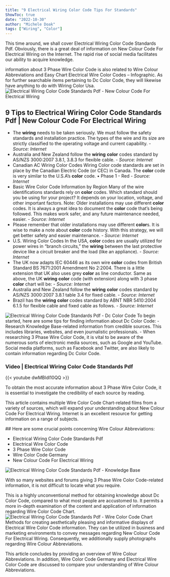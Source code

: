 ```yaml
---
title: "9 Electrical Wiring Color Code Tips For Standards"
ShowToc: true 
date: "2022-10-30"
author: "Michele Doak" 
tags: ["Wiring", "Color"]
---
```


	
This time around, we shall cover Electrical Wiring Color Code Standards Pdf. Obviously, there is a great deal of information on New Colour Code For Electrical Wiring on the Internet. The rapid rise of social media facilitates our ability to acquire knowledge.

information about 3 Phase Wire Color Code is also related to Wire Colour Abbreviations and Easy Chart Electrical Wire Color Codes – Infographic. As for further searchable items pertaining to Dc Color Code, they will likewise have anything to do with Wiring Color Usa.
<img loading="lazy" src="https://i.pinimg.com/736x/9d/d3/6c/9dd36c841b4e2402111f9c9b3e88c589--electrical-wiring-coding.jpg" onerror="this.onerror=null;this.src='https://blogger.googleusercontent.com/img/a/AVvXsEhe7F7TRXHtjiKvHb5vS7DmnxvpHiDyoYyYvm1nHB3Qp2_w3BnM6A2eq4v7FYxCC9bfZt3a9vIMtAYEKUiaDQbHMg-ViyGmRIj39MLp0bGFfgfYw1Dc9q_H-T0wiTm3l0Uq42dETrN9eC8aGJ9_IORZsxST1AcLR7np1koOfcc7tnHa4S8Mwz_xD9d0=s16000';" alt="Electrical Wiring Color Code Standards Pdf - New Colour Code For Electrical Wiring" >

## 9 Tips to Electrical Wiring Color Code Standards Pdf | New Colour Code For Electrical Wiring
-   The **wiring** needs to be taken seriously. We must follow the safety standards and installation practice. The types of the wire and its size are strictly classified to the operating voltage and current capability. - <cite>Source: Internet</cite>
-   Australia and New Zealand follow the **wiring** **color** codes standard by AS/NZS 3000:2007 3.8.1, 3.8.3 for flexible cable. - <cite>Source: Internet</cite>
-   Canadian AC Wiring Color Codes Wiring Color code standards are set in place by the Canadian Electric Code (or CEC) in Canada. The **color** code is very similar to the U.S.A’s **color** code. • Phase 1 - Red - <cite>Source: Internet</cite>
-   Basic Wire Color Code Information by Region Many of the wire identifications standards rely on **color** codes. Which standard should you be using for your project? It depends on your location, voltage, and other important factors. Note: Older installations may use different **color** codes. It is always a great idea to document the **color** code that’s being followed. This makes work safer, and any future maintenance needed, easier. - <cite>Source: Internet</cite>
-   Please remember that older installations may use different **color**s. It is wise to make a note about **color** code history. With this strategy, we will get better safety and easier maintenance. - <cite>Source: Internet</cite>
-   U.S. Wiring Color Codes In the USA, **color** codes are usually utilized for power wires in “branch circuits,” the **wiring** between the last protective device like a circuit breaker and the load (like an appliance). - <cite>Source: Internet</cite>
-   The UK now adapts IEC 60446 as its own wire **color** codes from British Standard BS 7671:2001 Amendment No 2:2004. There is a little extension that UK also uses grey **color** as line conductor. Same as above, the UK **wiring** **color** code (with extension) along with 3 phase **color** chart will be: - <cite>Source: Internet</cite>
-   Australia and New Zealand follow the **wiring** **color** codes standard by AS/NZS 3000:2007 3.8.1 table 3.4 for fixed cable. - <cite>Source: Internet</cite>
-   Brazil has the **wiring** **color** codes standard by ABNT NBR 5410:2004 6.1.5 for flexible cable and fixed cable as follows. - <cite>Source: Internet</cite>


<img loading="lazy" src="https://p3connectors.com/wp-content/uploads/2019/05/UK-wiring-colours-changes.jpg" onerror="this.onerror=null;this.src='https://blogger.googleusercontent.com/img/a/AVvXsEhe7F7TRXHtjiKvHb5vS7DmnxvpHiDyoYyYvm1nHB3Qp2_w3BnM6A2eq4v7FYxCC9bfZt3a9vIMtAYEKUiaDQbHMg-ViyGmRIj39MLp0bGFfgfYw1Dc9q_H-T0wiTm3l0Uq42dETrN9eC8aGJ9_IORZsxST1AcLR7np1koOfcc7tnHa4S8Mwz_xD9d0=s16000';" alt="Electrical Wiring Color Code Standards Pdf - Dc Color Code" >
To begin started, here are some tips for finding information about Dc Color Code:
- Research Knowledge Base-related information from credible sources. This includes libraries, websites, and even journalistic professionals.
- When researching 3 Phase Wire Color Code, it is vital to be aware of the numerous sorts of electronic media sources, such as Google and YouTube. Social media platforms, such as Facebook and Twitter, are also likely to contain information regarding Dc Color Code.

### Video | Electrical Wiring Color Code Standards Pdf
{{< youtube dwMBldl10QQ >}} 

To obtain the most accurate information about 3 Phase Wire Color Code, it is essential to investigate the credibility of each source by reading.

This article contains multiple Wire Color Code Chart-related films from a variety of sources, which will expand your understanding about New Colour Code For Electrical Wiring. Internet is an excellent resource for getting information on a range of subjects.
<script async="async" data-cfasync="false" src="//normallydemandedalter.com/fe63df3c5408708b15d8dc3d9b206b31/invoke.js"></script>
<div id="container-fe63df3c5408708b15d8dc3d9b206b31"></div>
## Here are some crucial points concerning Wire Colour Abbreviations:

- Electrical Wiring Color Code Standards Pdf
- Electrical Wire Color Code
- 3 Phase Wire Color Code
- Wire Color Code Germany
- New Colour Code For Electrical Wiring

 <img loading="lazy" src="https://lh6.googleusercontent.com/proxy/slkWGu94ruhfCpaljSeCt1Vx7XW_9AsNgwTygrd5Xfhl5kOKY_nDHWEx1hkT56rqMtQ=s0-d" onerror="this.onerror=null;this.src='https://blogger.googleusercontent.com/img/a/AVvXsEhe7F7TRXHtjiKvHb5vS7DmnxvpHiDyoYyYvm1nHB3Qp2_w3BnM6A2eq4v7FYxCC9bfZt3a9vIMtAYEKUiaDQbHMg-ViyGmRIj39MLp0bGFfgfYw1Dc9q_H-T0wiTm3l0Uq42dETrN9eC8aGJ9_IORZsxST1AcLR7np1koOfcc7tnHa4S8Mwz_xD9d0=s16000';" alt="Electrical Wiring Color Code Standards Pdf - Knowledge Base" >

With so many websites and forums giving 3 Phase Wire Color Code-related information, it is not difficult to locate what you require.

This is a highly unconventional method for obtaining knowledge about Dc Color Code, compared to what most people are accustomed to. It permits a more in-depth examination of the content and application of information regarding Wire Color Code Chart.
<img loading="lazy" src="https://www.electricaltechnology.org/wp-content/uploads/2013/12/3-Phase-Electrical-Wiring-Installation-at-Home-660x330.jpg" onerror="this.onerror=null;this.src='https://blogger.googleusercontent.com/img/a/AVvXsEhe7F7TRXHtjiKvHb5vS7DmnxvpHiDyoYyYvm1nHB3Qp2_w3BnM6A2eq4v7FYxCC9bfZt3a9vIMtAYEKUiaDQbHMg-ViyGmRIj39MLp0bGFfgfYw1Dc9q_H-T0wiTm3l0Uq42dETrN9eC8aGJ9_IORZsxST1AcLR7np1koOfcc7tnHa4S8Mwz_xD9d0=s16000';" alt="Electrical Wiring Color Code Standards Pdf - Wire Color Code Chart" >
Methods for creating aesthetically pleasing and informative displays of Electrical Wire Color Code information. They can be utilized in business and marketing environments to convey messages regarding New Colour Code For Electrical Wiring. Consequently, we additionally supply photographs regarding Wire Colour Abbreviations.

This article concludes by providing an overview of Wire Colour Abbreviations. In addition, Wire Color Code Germany and Electrical Wire Color Code are discussed to compare your understanding of Wire Colour Abbreviations.
	
	


